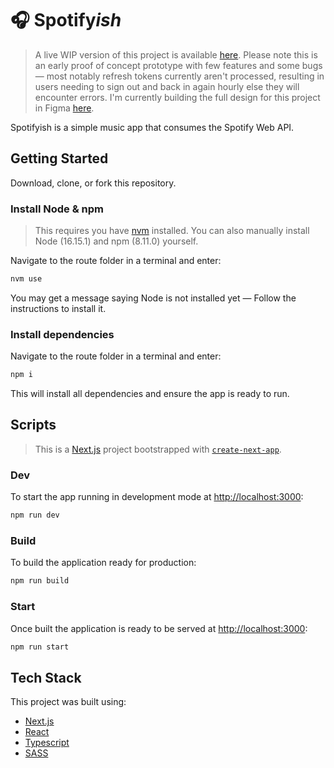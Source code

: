 # 🎧 Spotify*ish*

> A live WIP version of this project is available [here](https://spotifyish.vercel.app/). Please note this is an early proof of concept prototype with few features and some bugs — most notably refresh tokens currently aren't processed, resulting in users needing to sign out and back in again hourly else they will encounter errors. I'm currently building the full design for this project in Figma [here](https://www.figma.com/file/ue8HWGgcciFw6fqfhmEg08/Spotifyish).

Spotifyish is a simple music app that consumes the Spotify Web API.

## Getting Started

Download, clone, or fork this repository.

### Install Node & npm

> This requires you have [nvm](https://github.com/nvm-sh/nvm) installed. You can also manually install Node (16.15.1) and npm (8.11.0) yourself.

Navigate to the route folder in a terminal and enter:

```bash
nvm use
```

You may get a message saying Node is not installed yet — Follow the instructions to install it.

### Install dependencies

Navigate to the route folder in a terminal and enter:

```bash
npm i
```

This will install all dependencies and ensure the app is ready to run.

## Scripts

> This is a [Next.js](https://nextjs.org/) project bootstrapped with [`create-next-app`](https://github.com/vercel/next.js/tree/canary/packages/create-next-app).

### Dev

To start the app running in development mode at [http://localhost:3000](http://localhost:3000):

```bash
npm run dev
```

### Build

To build the application ready for production:

```bash
npm run build
```

### Start

Once built the application is ready to be served at [http://localhost:3000](http://localhost:3000):

```bash
npm run start
```

## Tech Stack

This project was built using:

- [Next.js](https://nextjs.org/)
- [React](https://reactjs.org/)
- [Typescript](https://www.typescriptlang.org/)
- [SASS](https://sass-lang.com/)